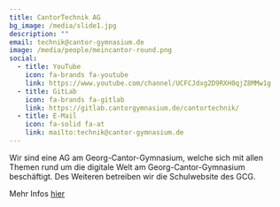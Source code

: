 ```yaml
---
title: CantorTechnik AG
bg_image: /media/slide1.jpg
description: ""
email: technik@cantor-gymnasium.de
image: /media/people/meincantor-round.png
social:
  - title: YouTube
    icon: fa-brands fa-youtube
    link: https://www.youtube.com/channel/UCFCJdxg2D9RXH0qjZ8MMw1g
  - title: GitLab
    icon: fa-brands fa-gitlab
    link: https://gitlab.cantorgymnasium.de/cantortechnik/
  - title: E-Mail
    icon: fa-solid fa-at
    link: mailto:technik@cantor-gymnasium.de
---
```

Wir sind eine AG am Georg-Cantor-Gymnasium, welche sich mit allen Themen rund um die digitale Welt am Georg-Cantor-Gymnasium beschäftigt. Des Weiteren betreiben wir die Schulwebsite des GCG.

Mehr Infos [hier](/ganztagsangebote/cantortechnik/)
